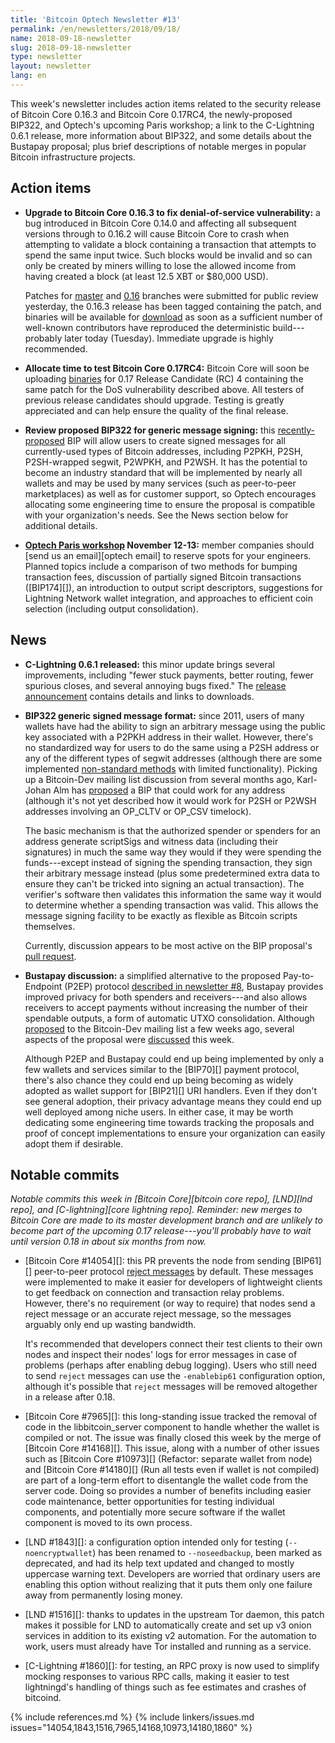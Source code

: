 ```yaml
---
title: 'Bitcoin Optech Newsletter #13'
permalink: /en/newsletters/2018/09/18/
name: 2018-09-18-newsletter
slug: 2018-09-18-newsletter
type: newsletter
layout: newsletter
lang: en
---
```

This week's newsletter includes action items related to the security
release of Bitcoin Core 0.16.3 and Bitcoin Core 0.17RC4, the
newly-proposed BIP322, and Optech's upcoming Paris workshop; a link to
the C-Lightning 0.6.1 release, more information about BIP322, and some
details about the Bustapay proposal; plus brief descriptions of notable
merges in popular Bitcoin infrastructure projects.

## Action items

- **Upgrade to Bitcoin Core 0.16.3 to fix denial-of-service vulnerability:**
  a bug introduced in Bitcoin Core 0.14.0 and affecting
  all subsequent versions through to 0.16.2 will cause Bitcoin Core to
  crash when attempting to validate a block containing a transaction
  that attempts to spend the same input twice.  Such blocks would be
  invalid and so can only be created by miners willing to lose the
  allowed income from having created a block (at least 12.5 XBT or
  $80,000 USD).

    Patches for [master][dup txin master] and [0.16][dup txin 0.16]
    branches were submitted for public review yesterday, the 0.16.3
    release has been tagged containing the patch, and binaries will
    be available for [download][core download] as soon as a sufficient
    number of well-known contributors have reproduced the deterministic
    build---probably later today (Tuesday).  Immediate upgrade is
    highly recommended.

- **Allocate time to test Bitcoin Core 0.17RC4:** Bitcoin Core will soon
  be uploading [binaries][bcc 0.17] for 0.17 Release Candidate (RC) 4
  containing the same patch for the DoS vulnerability described above.
  All testers of previous release candidates should upgrade.  Testing is
  greatly appreciated and can help ensure the quality of the final
  release.

- **Review proposed BIP322 for generic message signing:** this
  [recently-proposed][BIP322 proposal] BIP will allow users to create
  signed messages for all currently-used types of Bitcoin addresses,
  including P2PKH, P2SH, P2SH-wrapped segwit, P2WPKH, and P2WSH.  It has
  the potential to become an industry standard that will be implemented
  by nearly all wallets and may be used by many services (such as
  peer-to-peer marketplaces) as well as for customer support, so Optech
  encourages allocating some engineering time to ensure the proposal is
  compatible with your organization's needs.  See the News section below
  for additional details.

- **[Optech Paris workshop][workshop] November 12-13:** member
  companies should [send us an email][optech email] to reserve spots for
  your engineers.  Planned topics include a comparison of two methods
  for bumping transaction fees, discussion of partially signed Bitcoin
  transactions ([BIP174][]), an introduction to output script
  descriptors, suggestions for Lightning Network wallet integration, and
  approaches to efficient coin selection (including output
  consolidation).

## News

- **C-Lightning 0.6.1 released:** this minor update brings several
  improvements, including "fewer stuck payments, better routing, fewer
  spurious closes, and several annoying bugs fixed."  The [release
  announcement][c-lightning 0.6.1] contains details and links to
  downloads.

- **BIP322 generic signed message format:** since 2011, users of many
  wallets have had the ability to sign an arbitrary message using the
  public key associated with a P2PKH address in their wallet.  However,
  there's no standardized way for users to do the same using a P2SH
  address or any of the different types of segwit addresses (although
  there are some implemented [non-standard methods][trezor p2wpkh
  message signing] with limited functionality).  Picking up a
  Bitcoin-Dev mailing list discussion from several months ago,
  Karl-Johan Alm has [proposed][BIP322 proposal] a BIP that could work
  for any address (although it's not yet described how it would work for
  P2SH or P2WSH addresses involving an OP_CLTV or OP_CSV timelock).

    The basic mechanism is that the authorized spender or spenders for
    an address generate scriptSigs and witness data (including
    their signatures) in much the same way they would if they were
    spending the funds---except instead of signing the spending
    transaction, they sign their arbitrary message instead (plus some
    predetermined extra data to ensure they can't be tricked into
    signing an actual transaction).  The verifier's software then
    validates this information the same way it would to determine
    whether a spending transaction was valid.  This allows the message
    signing facility to be exactly as flexible as Bitcoin scripts
    themselves.

    Currently, discussion appears to be most active on the BIP
    proposal's [pull request][BIP322 PR].

- **Bustapay discussion:** a simplified alternative to the proposed
  Pay-to-Endpoint (P2EP) protocol [described in newsletter #8][news8
  news], Bustapay provides improved privacy for both spenders and
  receivers---and also allows receivers to accept payments without
  increasing the number of their spendable outputs, a form of automatic
  UTXO consolidation.  Although [proposed][bustapay proposal] to the
  Bitcoin-Dev mailing list a few weeks ago, several aspects of the
  proposal were [discussed][bustapay sjors] this week.

    Although P2EP and Bustapay could end up being implemented by only a
    few wallets and services similar to the [BIP70][] payment protocol,
    there's also chance they could end up being becoming as widely
    adopted as wallet support for [BIP21][] URI handlers.  Even if they
    don't see general adoption, their privacy advantage means they could
    end up well deployed among niche users.  In either case, it may be
    worth dedicating some engineering time towards tracking the
    proposals and proof of concept implementations to ensure your
    organization can easily adopt them if desirable.

## Notable commits

*Notable commits this week in [Bitcoin Core][bitcoin core repo], [LND][lnd
repo], and [C-lightning][core lightning repo].  Reminder: new merges to
Bitcoin Core are made to its master development branch and are unlikely
to become part of the upcoming 0.17 release---you'll probably have to
wait until version 0.18 in about six months from now.*

- [Bitcoin Core #14054][]: this PR prevents the node from sending
  [BIP61][] peer-to-peer protocol [reject messages][p2p reject] by
  default.  These messages were implemented to make it easier for
  developers of lightweight clients to get feedback on connection and
  transaction relay problems.  However, there's no requirement (or way
  to require) that nodes send a reject message or an accurate reject
  message, so the messages arguably only end up wasting bandwidth.

    It's recommended that developers connect their test clients to their
    own nodes and inspect their nodes' logs for error messages in case
    of problems (perhaps after enabling debug logging).  Users who still
    need to send `reject` messages can use the `-enablebip61`
    configuration option, although it's possible that `reject`
    messages will be removed altogether in a release after 0.18.

- [Bitcoin Core #7965][]: this long-standing issue tracked the removal
  of code in the libbitcoin_server component to handle whether the wallet is
  compiled or not.  The issue was finally closed this week by the merge of
  [Bitcoin Core #14168][]. This issue, along with a number of other issues such
  as [Bitcoin Core #10973][] (Refactor: separate wallet from node) and [Bitcoin
  Core #14180][] (Run all tests even if wallet is not compiled) are part of a
  long-term effort to disentangle the wallet code from the server code. Doing so
  provides a number of benefits including easier code maintenance, better
  opportunities for testing individual components, and potentially more secure
  software if the wallet component is moved to its own process.

- [LND #1843][]: a configuration option intended only for testing
  (`--noencryptwallet`) has been renamed to `--noseedbackup`, been
  marked as deprecated, and had its help text updated and changed to
  mostly uppercase warning text.  Developers are worried that ordinary
  users are enabling this option without realizing that it puts them
  only one failure away from permanently losing money.

- [LND #1516][]: thanks to updates in the upstream Tor daemon, this
  patch makes it possible for LND to automatically create and set up v3
  onion services in addition to its existing v2 automation.  For the
  automation to work, users must already have Tor installed and running
  as a service.

- [C-Lightning #1860][]: for testing, an RPC proxy is now used to simplify mocking
  responses to various RPC calls, making it easier to test lightningd's
  handling of things such as fee estimates and crashes of bitcoind.

{% include references.md %}
{% include linkers/issues.md issues="14054,1843,1516,7965,14168,10973,14180,1860" %}

[bcc 0.17]: https://bitcoincore.org/bin/bitcoin-core-0.17.0/
[workshop]: /workshops
[news8 news]: {{news8}}#news
[c-lightning 0.6.1]: https://github.com/ElementsProject/lightning/releases/tag/v0.6.1
[BIP322 proposal]: https://lists.linuxfoundation.org/pipermail/bitcoin-dev/2018-September/016393.html
[BIP322 PR]: https://github.com/bitcoin/bips/pull/725
[trezor p2wpkh message signing]: https://github.com/trezor/trezor-mcu/issues/169
[bustapay proposal]: https://lists.linuxfoundation.org/pipermail/bitcoin-dev/2018-August/016340.html
[bustapay sjors]: https://lists.linuxfoundation.org/pipermail/bitcoin-dev/2018-September/016383.html
[p2p reject]: https://btcinformation.org/en/developer-reference#reject
[dup txin master]: https://github.com/bitcoin/bitcoin/pull/14247
[dup txin 0.16]: https://github.com/bitcoin/bitcoin/pull/14249
[core download]: https://bitcoincore.org/en/download
